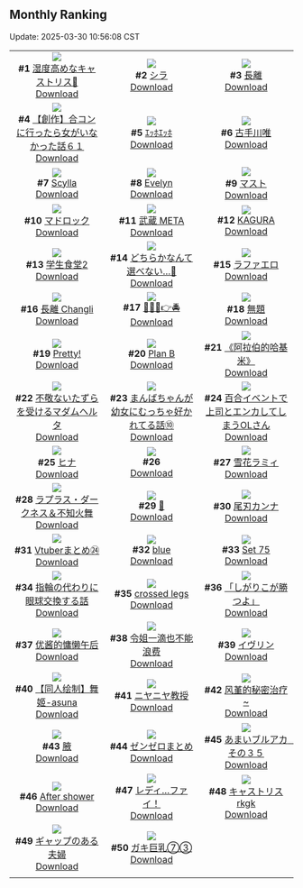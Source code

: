## Monthly Ranking
Update: 2025-03-30 10:56:08 CST

|      |      |      |
| :----: | :----: | :----: |
| ![](https://i.pixiv.re/c/240x480/img-master/img/2025/03/01/18/34/56/127754445_p0_master1200.jpg)<br>**#1** [湿度高めなキャストリス🌸](https://www.pixiv.net/artworks/127754445)<br>[Download](https://i.pixiv.re/img-original/img/2025/03/01/18/34/56/127754445_p0.jpg) | ![](https://i.pixiv.re/c/240x480/img-master/img/2025/03/01/22/00/04/127761780_p0_master1200.jpg)<br>**#2** [シラ](https://www.pixiv.net/artworks/127761780)<br>[Download](https://i.pixiv.re/img-original/img/2025/03/01/22/00/04/127761780_p0.jpg) | ![](https://i.pixiv.re/c/240x480/img-master/img/2025/03/02/09/31/02/127753227_p0_master1200.jpg)<br>**#3** [長離](https://www.pixiv.net/artworks/127753227)<br>[Download](https://i.pixiv.re/img-original/img/2025/03/02/09/31/02/127753227_p0.jpg) |
| ![](https://i.pixiv.re/c/240x480/img-master/img/2025/02/28/00/00/11/127696447_p0_master1200.jpg)<br>**#4** [【創作】合コンに行ったら女がいなかった話６１](https://www.pixiv.net/artworks/127696447)<br>[Download](https://i.pixiv.re/img-original/img/2025/02/28/00/00/11/127696447_p0.png) | ![](https://i.pixiv.re/c/240x480/img-master/img/2025/02/27/00/00/22/127664498_p0_master1200.jpg)<br>**#5** [ｴｯﾎｴｯﾎ](https://www.pixiv.net/artworks/127664498)<br>[Download](https://i.pixiv.re/img-original/img/2025/02/27/00/00/22/127664498_p0.jpg) | ![](https://i.pixiv.re/c/240x480/img-master/img/2025/03/01/00/01/27/127730473_p0_master1200.jpg)<br>**#6** [古手川唯](https://www.pixiv.net/artworks/127730473)<br>[Download](https://i.pixiv.re/img-original/img/2025/03/01/00/01/27/127730473_p0.jpg) |
| ![](https://i.pixiv.re/c/240x480/img-master/img/2025/02/28/12/30/43/127709795_p0_master1200.jpg)<br>**#7** [Scylla](https://www.pixiv.net/artworks/127709795)<br>[Download](https://i.pixiv.re/img-original/img/2025/02/28/12/30/43/127709795_p0.jpg) | ![](https://i.pixiv.re/c/240x480/img-master/img/2025/03/01/13/16/31/127746184_p0_master1200.jpg)<br>**#8** [Evelyn](https://www.pixiv.net/artworks/127746184)<br>[Download](https://i.pixiv.re/img-original/img/2025/03/01/13/16/31/127746184_p0.jpg) | ![](https://i.pixiv.re/c/240x480/img-master/img/2025/03/01/00/26/53/127731913_p0_master1200.jpg)<br>**#9** [マスト](https://www.pixiv.net/artworks/127731913)<br>[Download](https://i.pixiv.re/img-original/img/2025/03/01/00/26/53/127731913_p0.png) |
| ![](https://i.pixiv.re/c/240x480/img-master/img/2025/03/01/17/12/43/127751757_p0_master1200.jpg)<br>**#10** [マドロック](https://www.pixiv.net/artworks/127751757)<br>[Download](https://i.pixiv.re/img-original/img/2025/03/01/17/12/43/127751757_p0.jpg) | ![](https://i.pixiv.re/c/240x480/img-master/img/2025/03/01/00/16/45/127731485_p0_master1200.jpg)<br>**#11** [武蔵 META](https://www.pixiv.net/artworks/127731485)<br>[Download](https://i.pixiv.re/img-original/img/2025/03/01/00/16/45/127731485_p0.jpg) | ![](https://i.pixiv.re/c/240x480/img-master/img/2025/03/02/00/00/22/127766591_p0_master1200.jpg)<br>**#12** [KAGURA](https://www.pixiv.net/artworks/127766591)<br>[Download](https://i.pixiv.re/img-original/img/2025/03/02/00/00/22/127766591_p0.jpg) |
| ![](https://i.pixiv.re/c/240x480/img-master/img/2025/03/01/00/30/05/127732052_p0_master1200.jpg)<br>**#13** [学生食堂2](https://www.pixiv.net/artworks/127732052)<br>[Download](https://i.pixiv.re/img-original/img/2025/03/01/00/30/05/127732052_p0.jpg) | ![](https://i.pixiv.re/c/240x480/img-master/img/2025/03/01/18/00/06/127753141_p0_master1200.jpg)<br>**#14** [どちらかなんて選べない…🍫](https://www.pixiv.net/artworks/127753141)<br>[Download](https://i.pixiv.re/img-original/img/2025/03/01/18/00/06/127753141_p0.png) | ![](https://i.pixiv.re/c/240x480/img-master/img/2025/03/01/19/30/25/127756252_p0_master1200.jpg)<br>**#15** [ラファエロ](https://www.pixiv.net/artworks/127756252)<br>[Download](https://i.pixiv.re/img-original/img/2025/03/01/19/30/25/127756252_p0.jpg) |
| ![](https://i.pixiv.re/c/240x480/img-master/img/2025/02/28/18/14/13/127717150_p0_master1200.jpg)<br>**#16** [長離  Changli](https://www.pixiv.net/artworks/127717150)<br>[Download](https://i.pixiv.re/img-original/img/2025/02/28/18/14/13/127717150_p0.jpg) | ![](https://i.pixiv.re/c/240x480/img-master/img/2025/03/01/00/00/52/127730351_p0_master1200.jpg)<br>**#17** [🚨👮‍♀️👉🚔](https://www.pixiv.net/artworks/127730351)<br>[Download](https://i.pixiv.re/img-original/img/2025/03/01/00/00/52/127730351_p0.png) | ![](https://i.pixiv.re/c/240x480/img-master/img/2025/03/02/06/25/46/127774526_p0_master1200.jpg)<br>**#18** [無題](https://www.pixiv.net/artworks/127774526)<br>[Download](https://i.pixiv.re/img-original/img/2025/03/02/06/25/46/127774526_p0.png) |
| ![](https://i.pixiv.re/c/240x480/img-master/img/2025/03/01/01/47/05/127734414_p0_master1200.jpg)<br>**#19** [Pretty!](https://www.pixiv.net/artworks/127734414)<br>[Download](https://i.pixiv.re/img-original/img/2025/03/01/01/47/05/127734414_p0.jpg) | ![](https://i.pixiv.re/c/240x480/img-master/img/2025/02/28/05/14/14/127703111_p0_master1200.jpg)<br>**#20** [Plan B](https://www.pixiv.net/artworks/127703111)<br>[Download](https://i.pixiv.re/img-original/img/2025/02/28/05/14/14/127703111_p0.jpg) | ![](https://i.pixiv.re/c/240x480/img-master/img/2025/02/28/15/50/44/127713443_p0_master1200.jpg)<br>**#21** [《阿拉伯的哈基米》](https://www.pixiv.net/artworks/127713443)<br>[Download](https://i.pixiv.re/img-original/img/2025/02/28/15/50/44/127713443_p0.jpg) |
| ![](https://i.pixiv.re/c/240x480/img-master/img/2025/03/01/01/47/17/127730586_p0_master1200.jpg)<br>**#22** [不敬ないたずらを受けるマダムヘルタ](https://www.pixiv.net/artworks/127730586)<br>[Download](https://i.pixiv.re/img-original/img/2025/03/01/01/47/17/127730586_p0.jpg) | ![](https://i.pixiv.re/c/240x480/img-master/img/2025/03/01/01/13/47/127733038_p0_master1200.jpg)<br>**#23** [まんばちゃんが幼女にむっちゃ好かれてる話⑩](https://www.pixiv.net/artworks/127733038)<br>[Download](https://i.pixiv.re/img-original/img/2025/03/01/01/13/47/127733038_p0.jpg) | ![](https://i.pixiv.re/c/240x480/img-master/img/2025/03/01/01/11/24/127733448_p0_master1200.jpg)<br>**#24** [百合イベントで上司とエンカしてしまうOLさん](https://www.pixiv.net/artworks/127733448)<br>[Download](https://i.pixiv.re/img-original/img/2025/03/01/01/11/24/127733448_p0.jpg) |
| ![](https://i.pixiv.re/c/240x480/img-master/img/2025/02/28/13/38/52/127710968_p0_master1200.jpg)<br>**#25** [ヒナ](https://www.pixiv.net/artworks/127710968)<br>[Download](https://i.pixiv.re/img-original/img/2025/02/28/13/38/52/127710968_p0.jpg) | ![](https://s.pximg.net/common/images/limit_unviewable_s.png)<br>**#26** [](https://www.pixiv.net/artworks/127769750)<br>[Download](https://s.pximg.net/common/images/limit_unviewable_s.png) | ![](https://i.pixiv.re/c/240x480/img-master/img/2025/03/01/18/30/07/127754256_p0_master1200.jpg)<br>**#27** [雪花ラミィ](https://www.pixiv.net/artworks/127754256)<br>[Download](https://i.pixiv.re/img-original/img/2025/03/01/18/30/07/127754256_p0.jpg) |
| ![](https://i.pixiv.re/c/240x480/img-master/img/2025/02/28/11/37/20/127708712_p0_master1200.jpg)<br>**#28** [ラプラス・ダークネス＆不知火舞](https://www.pixiv.net/artworks/127708712)<br>[Download](https://i.pixiv.re/img-original/img/2025/02/28/11/37/20/127708712_p0.png) | ![](https://i.pixiv.re/c/240x480/img-master/img/2025/02/27/00/01/16/127664674_p0_master1200.jpg)<br>**#29** [💉](https://www.pixiv.net/artworks/127664674)<br>[Download](https://i.pixiv.re/img-original/img/2025/02/27/00/01/16/127664674_p0.png) | ![](https://i.pixiv.re/c/240x480/img-master/img/2025/02/28/12/49/22/127710111_p0_master1200.jpg)<br>**#30** [尾刃カンナ](https://www.pixiv.net/artworks/127710111)<br>[Download](https://i.pixiv.re/img-original/img/2025/02/28/12/49/22/127710111_p0.jpg) |
| ![](https://i.pixiv.re/c/240x480/img-master/img/2025/03/02/15/34/39/127731061_p0_master1200.jpg)<br>**#31** [Vtuberまとめ㉔](https://www.pixiv.net/artworks/127731061)<br>[Download](https://i.pixiv.re/img-original/img/2025/03/02/15/34/39/127731061_p0.jpg) | ![](https://i.pixiv.re/c/240x480/img-master/img/2025/03/01/00/07/32/127730989_p0_master1200.jpg)<br>**#32** [blue](https://www.pixiv.net/artworks/127730989)<br>[Download](https://i.pixiv.re/img-original/img/2025/03/01/00/07/32/127730989_p0.jpg) | ![](https://i.pixiv.re/c/240x480/img-master/img/2025/03/01/05/18/25/127737491_p0_master1200.jpg)<br>**#33** [Set 75](https://www.pixiv.net/artworks/127737491)<br>[Download](https://i.pixiv.re/img-original/img/2025/03/01/05/18/25/127737491_p0.jpg) |
| ![](https://i.pixiv.re/c/240x480/img-master/img/2025/03/01/00/01/35/127730496_p0_master1200.jpg)<br>**#34** [指輪の代わりに眼球交換する話](https://www.pixiv.net/artworks/127730496)<br>[Download](https://i.pixiv.re/img-original/img/2025/03/01/00/01/35/127730496_p0.png) | ![](https://i.pixiv.re/c/240x480/img-master/img/2025/03/01/01/18/03/127733671_p0_master1200.jpg)<br>**#35** [crossed legs](https://www.pixiv.net/artworks/127733671)<br>[Download](https://i.pixiv.re/img-original/img/2025/03/01/01/18/03/127733671_p0.png) | ![](https://i.pixiv.re/c/240x480/img-master/img/2025/03/01/13/05/11/127745943_p0_master1200.jpg)<br>**#36** [「しがりこが勝つよ」](https://www.pixiv.net/artworks/127745943)<br>[Download](https://i.pixiv.re/img-original/img/2025/03/01/13/05/11/127745943_p0.png) |
| ![](https://i.pixiv.re/c/240x480/img-master/img/2025/03/01/19/15/00/127755766_p0_master1200.jpg)<br>**#37** [优酱的慵懒午后](https://www.pixiv.net/artworks/127755766)<br>[Download](https://i.pixiv.re/img-original/img/2025/03/01/19/15/00/127755766_p0.jpg) | ![](https://i.pixiv.re/c/240x480/img-master/img/2025/03/01/10/11/26/127741989_p0_master1200.jpg)<br>**#38** [令姐一滴也不能浪费](https://www.pixiv.net/artworks/127741989)<br>[Download](https://i.pixiv.re/img-original/img/2025/03/01/10/11/26/127741989_p0.jpg) | ![](https://i.pixiv.re/c/240x480/img-master/img/2025/02/27/20/30/51/127688581_p0_master1200.jpg)<br>**#39** [イヴリン](https://www.pixiv.net/artworks/127688581)<br>[Download](https://i.pixiv.re/img-original/img/2025/02/27/20/30/51/127688581_p0.png) |
| ![](https://i.pixiv.re/c/240x480/img-master/img/2025/03/02/16/01/17/127787027_p0_master1200.jpg)<br>**#40** [【同人绘制】舞姬-asuna](https://www.pixiv.net/artworks/127787027)<br>[Download](https://i.pixiv.re/img-original/img/2025/03/02/16/01/17/127787027_p0.jpg) | ![](https://i.pixiv.re/c/240x480/img-master/img/2025/03/01/00/43/49/127732571_p0_master1200.jpg)<br>**#41** [ニヤニヤ教授](https://www.pixiv.net/artworks/127732571)<br>[Download](https://i.pixiv.re/img-original/img/2025/03/01/00/43/49/127732571_p0.jpg) | ![](https://i.pixiv.re/c/240x480/img-master/img/2025/03/01/18/47/18/127754779_p0_master1200.jpg)<br>**#42** [风堇的秘密治疗~](https://www.pixiv.net/artworks/127754779)<br>[Download](https://i.pixiv.re/img-original/img/2025/03/01/18/47/18/127754779_p0.jpg) |
| ![](https://i.pixiv.re/c/240x480/img-master/img/2025/02/27/15/51/48/127680823_p0_master1200.jpg)<br>**#43** [腋](https://www.pixiv.net/artworks/127680823)<br>[Download](https://i.pixiv.re/img-original/img/2025/02/27/15/51/48/127680823_p0.jpg) | ![](https://i.pixiv.re/c/240x480/img-master/img/2025/03/01/00/32/28/127732186_p0_master1200.jpg)<br>**#44** [ゼンゼロまとめ](https://www.pixiv.net/artworks/127732186)<br>[Download](https://i.pixiv.re/img-original/img/2025/03/01/00/32/28/127732186_p0.jpg) | ![](https://i.pixiv.re/c/240x480/img-master/img/2025/03/01/00/00/40/127730308_p0_master1200.jpg)<br>**#45** [あまいブルアカ　その３５](https://www.pixiv.net/artworks/127730308)<br>[Download](https://i.pixiv.re/img-original/img/2025/03/01/00/00/40/127730308_p0.png) |
| ![](https://i.pixiv.re/c/240x480/img-master/img/2025/02/27/12/47/02/127677685_p0_master1200.jpg)<br>**#46** [After shower](https://www.pixiv.net/artworks/127677685)<br>[Download](https://i.pixiv.re/img-original/img/2025/02/27/12/47/02/127677685_p0.jpg) | ![](https://i.pixiv.re/c/240x480/img-master/img/2025/03/01/00/05/53/127730879_p0_master1200.jpg)<br>**#47** [レディ…ファイ！](https://www.pixiv.net/artworks/127730879)<br>[Download](https://i.pixiv.re/img-original/img/2025/03/01/00/05/53/127730879_p0.jpg) | ![](https://i.pixiv.re/c/240x480/img-master/img/2025/03/03/00/00/56/127805461_p0_master1200.jpg)<br>**#48** [キャストリスrkgk](https://www.pixiv.net/artworks/127805461)<br>[Download](https://i.pixiv.re/img-original/img/2025/03/03/00/00/56/127805461_p0.png) |
| ![](https://i.pixiv.re/c/240x480/img-master/img/2025/03/24/01/02/48/127713064_p0_master1200.jpg)<br>**#49** [ギャップのある夫婦](https://www.pixiv.net/artworks/127713064)<br>[Download](https://i.pixiv.re/img-original/img/2025/03/24/01/02/48/127713064_p0.jpg) | ![](https://i.pixiv.re/c/240x480/img-master/img/2025/03/03/08/00/08/127815338_p0_master1200.jpg)<br>**#50** [ガキ巨乳⑦③](https://www.pixiv.net/artworks/127815338)<br>[Download](https://i.pixiv.re/img-original/img/2025/03/03/08/00/08/127815338_p0.jpg) |
|      |
